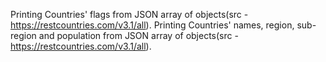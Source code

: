 Printing Countries' flags from JSON array of objects(src - https://restcountries.com/v3.1/all).
Printing Countries' names, region, sub-region and population from JSON array of objects(src - https://restcountries.com/v3.1/all).
